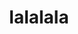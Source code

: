 ---
home: true
layout: Blog
icon: home
title: lalalala
heroImage: https://img-blog.csdnimg.cn/e1ef64165daf406988f460490abf9b90.png
heroText: 可爱的羊巴鲁
heroFullScreen: true
bgImage: https://img-blog.csdnimg.cn/3339318b953b4b2caf0fce9baf2671d5.jpeg#pic_center
tagline: oh la la la la la la la la la la la la la la
footer: 欢迎光临，小可爱！
---